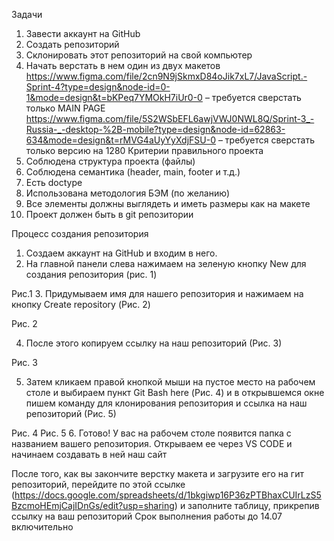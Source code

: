 Задачи
1.	Завести аккаунт на GitHub
2.	Создать репозиторий
3.	Склонировать этот репозиторий на свой компьютер
4.	Начать верстать в нем один из двух макетов
https://www.figma.com/file/2cn9N9jSkmxD84oJik7xL7/JavaScript.-Sprint-4?type=design&node-id=0-1&mode=design&t=bKPeq7YMOkH7iUr0-0 – требуется сверстать только MAIN PAGE
https://www.figma.com/file/5S2WSbEFL6awjVWJ0NWL8Q/Sprint-3_-Russia-_-desktop-%2B-mobile?type=design&node-id=62863-634&mode=design&t=rMVG4aUyYyXdjFSU-0 – требуется сверстать только версию на 1280
Критерии правильного проекта
1.	Соблюдена структура проекта (файлы)
2.	Соблюдена семантика (header, main, footer и т.д.)
3.	Есть doctype
4.	Использована методология БЭМ (по желанию)
5.	Все элементы должны выглядеть и иметь размеры как на макете
6.	Проект должен быть в git репозитории 

Процесс создания репозитория

1. Создаем аккаунт на GitHub и входим в него.
2. На главной панели слева нажимаем на зеленую кнопку New для создания репозитория (рис. 1)
 
Рис.1
3. Придумываем имя для нашего репозитория и нажимаем на кнопку Create repository (Рис. 2)
 
Рис. 2

4. После этого копируем ссылку на наш репозиторий (Рис. 3)
 
Рис. 3

5. Затем кликаем правой кнопкой мыши на пустое место на рабочем столе и выбираем пункт Git Bash here (Рис. 4) и в открывшемся окне пишем команду для клонирования репозитория и ссылка на наш репозиторий (Рис. 5)
 
Рис. 4 
Рис. 5
6. Готово! У вас на рабочем столе появится папка с названием вашего репозитория. Открываем ее через VS CODE и начинаем создавать в ней наш сайт
 

После того, как вы закончите верстку макета и загрузите его на гит репозиторий, перейдите по этой ссылке (https://docs.google.com/spreadsheets/d/1bkgiwp16P36zPTBhaxCUIrLzS5BzcmoHEmjCajIDnGs/edit?usp=sharing) и заполните таблицу, прикрепив ссылку на ваш репозиторий
Срок выполнения работы до 14.07 включительно
